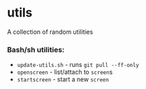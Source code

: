 # utils

A collection of random utilities

### Bash/sh utilities:
- `update-utils.sh` - runs `git pull --ff-only`
- `openscreen` - list/attach to `screen`s
- `startscreen` - start a new `screen`
